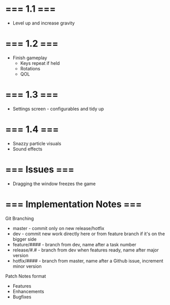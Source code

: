 # === 1.1 ===
* Level up and increase gravity

# === 1.2 ===
* Finish gameplay
    * Keys repeat if held
    * Rotations
    * QOL

# === 1.3 ===
* Settings screen - configurables and tidy up

# === 1.4 ===
* Snazzy particle visuals
* Sound effects

# === Issues ===
* Dragging the window freezes the game

# === Implementation Notes ===

Git Branching
* master - commit only on new release/hotfix
* dev - commit new work directly here or from feature branch if it's on the bigger side
* feature/#### - branch from dev, name after a task number
* release/#.# - branch from dev when features ready, name after major version
* hotfix/#### - branch from master, name after a Github issue, increment minor version

Patch Notes format
* Features
* Enhancements
* Bugfixes
